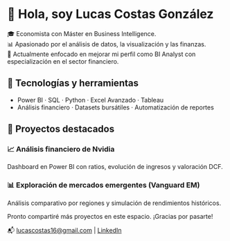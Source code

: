 # 👋 Hola, soy Lucas Costas González

🎓 Economista con Máster en Business Intelligence.  
📊 Apasionado por el análisis de datos, la visualización y las finanzas.  
🚀 Actualmente enfocado en mejorar mi perfil como BI Analyst con especialización en el sector financiero.

## 🧰 Tecnologías y herramientas
- Power BI · SQL · Python · Excel Avanzado · Tableau  
- Análisis financiero · Datasets bursátiles · Automatización de reportes

## 📂 Proyectos destacados
### 📈 Análisis financiero de Nvidia
Dashboard en Power BI con ratios, evolución de ingresos y valoración DCF.

### 📊 Exploración de mercados emergentes (Vanguard EM)
Análisis comparativo por regiones y simulación de rendimientos históricos.

Pronto compartiré más proyectos en este espacio. ¡Gracias por pasarte!

📬 lucascostas16@gmail.com | [LinkedIn]([https://www.linkedin.com/in/tu-perfil](https://www.linkedin.com/in/lucas-costas-gonz%C3%A1lez-51b259235/))
